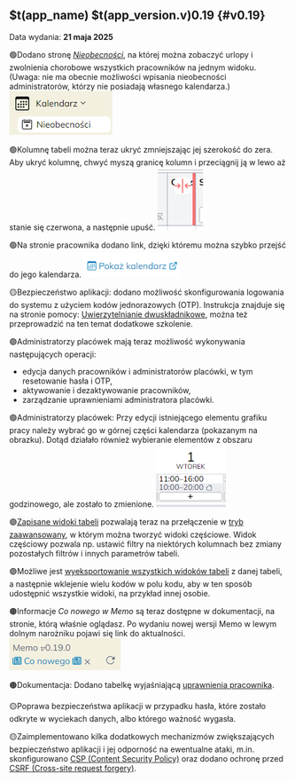 ## $t(app_name) $t(app_version.v)0.19 {#v0.19}

Data wydania: **21 maja 2025**

🟢Dodano stronę [_Nieobecności_](/__facility/absences), na której można zobaczyć urlopy i zwolnienia
chorobowe wszystkich pracowników na jednym widoku. (Uwaga: nie ma obecnie możliwości wpisania
nieobecności administratorów, którzy nie posiadają własnego kalendarza.)
![Nieobecności](absences.png)

🟢Kolumnę tabeli można teraz ukryć zmniejszając jej szerokość do zera. Aby ukryć kolumnę, chwyć myszą
granicę kolumn i przeciągnij ją w lewo aż stanie się czerwona, a następnie upuść.
![Ukrycie kolumny przez przeciągnięcie](column-drag-hide.png)

🟢Na stronie pracownika dodano link, dzięki któremu można szybko przejść do jego kalendarza.
![Link "Pokaż kalendarz"](go-to-calendar.png)

🟡Bezpieczeństwo aplikacji: dodano możliwość skonfigurowania logowania do systemu z użyciem kodów
jednorazowych (OTP). Instrukcja znajduje się na stronie pomocy: [Uwierzytelnianie dwuskładnikowe](staff-2fa),
można też przeprowadzić na ten temat dodatkowe szkolenie.

🟣Administratorzy placówek mają teraz możliwość wykonywania następujących operacji:

- edycja danych pracowników i administratorów placówki, w tym resetowanie hasła i OTP,
- aktywowanie i dezaktywowanie pracowników,
- zarządzanie uprawnieniami administratora placówki.

🟣Administratorzy placówek: Przy edycji istniejącego elementu grafiku pracy należy wybrać go w górnej
części kalendarza (pokazanym na obrazku). Dotąd działało również wybieranie elementów z obszaru godzinowego,
ale zostało to zmienione.
![Edycja grafiku](timetable-edit.png)

🟣[Zapisane widoki tabeli](table-saved-views) pozwalają teraz na przełączenie w
[tryb zaawansowany](table-saved-views#advanced-view), w którym można tworzyć widoki częściowe.
Widok częściowy pozwala np. ustawić filtry na niektórych kolumnach bez zmiany pozostałych filtrów
i innych parametrów tabeli.

🟣Możliwe jest [wyeksportowanie wszystkich widoków tabeli](table-saved-views#codes-multiple)
z danej tabeli, a następnie wklejenie wielu kodów w polu kodu, aby w ten sposób udostępnić wszystkie widoki,
na przykład innej osobie.

🟤Informacje _Co nowego w Memo_ są teraz dostępne w dokumentacji, na stronie, którą właśnie oglądasz.
Po wydaniu nowej wersji Memo w lewym dolnym narożniku pojawi się link do aktualności.
![Link do "Co nowego"](changelog-link.png)

🟤Dokumentacja: Dodano tabelkę wyjaśniającą [uprawnienia pracownika](staff-roles#permissions-table).

🟡Poprawa bezpieczeństwa aplikacji w przypadku hasła, które zostało odkryte w wyciekach danych, albo
którego ważność wygasła.

🟡Zaimplementowano kilka dodatkowych mechanizmów zwiększających bezpieczeństwo aplikacji i jej odporność
na ewentualne ataki, m.in. skonfigurowano
[CSP (Content Security Policy)](https://developer.mozilla.org/en-US/docs/Web/HTTP/Guides/CSP) oraz dodano
ochronę przed
[CSRF (Cross-site request forgery)](https://developer.mozilla.org/en-US/docs/Web/Security/Practical_implementation_guides/CSRF_prevention).
